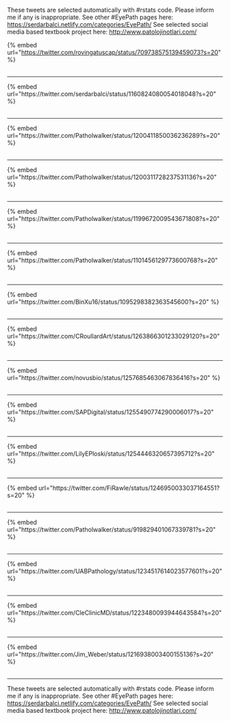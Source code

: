 

These tweets are selected automatically with #rstats code. Please inform me if any is inappropriate.
See other #EyePath pages here: https://serdarbalci.netlify.com/categories/EyePath/ 
See selected social media based textbook project here: http://www.patolojinotlari.com/

{% embed url="https://twitter.com/rovingatuscap/status/709738575139459073?s=20" %}<br>
<br>
<hr>
{% embed url="https://twitter.com/serdarbalci/status/1160824080054018048?s=20" %}<br>
<br>
<hr>
{% embed url="https://twitter.com/Patholwalker/status/1200411850036236289?s=20" %}<br>
<br>
<hr>
{% embed url="https://twitter.com/Patholwalker/status/1200311728237531136?s=20" %}<br>
<br>
<hr>
{% embed url="https://twitter.com/Patholwalker/status/1199672009543671808?s=20" %}<br>
<br>
<hr>
{% embed url="https://twitter.com/Patholwalker/status/1101456129773600768?s=20" %}<br>
<br>
<hr>
{% embed url="https://twitter.com/BinXu16/status/1095298382363545600?s=20" %}<br>
<br>
<hr>
{% embed url="https://twitter.com/CRoullardArt/status/1263866301233029120?s=20" %}<br>
<br>
<hr>
{% embed url="https://twitter.com/novusbio/status/1257685463067836416?s=20" %}<br>
<br>
<hr>
{% embed url="https://twitter.com/SAPDigital/status/1255490774290006017?s=20" %}<br>
<br>
<hr>
{% embed url="https://twitter.com/LilyEPloski/status/1254446320657395712?s=20" %}<br>
<br>
<hr>
{% embed url="https://twitter.com/FiRawle/status/1246950033037164551?s=20" %}<br>
<br>
<hr>
{% embed url="https://twitter.com/Patholwalker/status/919829401067339781?s=20" %}<br>
<br>
<hr>
{% embed url="https://twitter.com/UABPathology/status/1234517614023577601?s=20" %}<br>
<br>
<hr>
{% embed url="https://twitter.com/CleClinicMD/status/1223480093944643584?s=20" %}<br>
<br>
<hr>
{% embed url="https://twitter.com/Jim_Weber/status/1216938003400155136?s=20" %}<br>
<br>
<hr>


These tweets are selected automatically with #rstats code. Please inform me if any is inappropriate.
See other #EyePath pages here: https://serdarbalci.netlify.com/categories/EyePath/ 
See selected social media based textbook project here: http://www.patolojinotlari.com/
